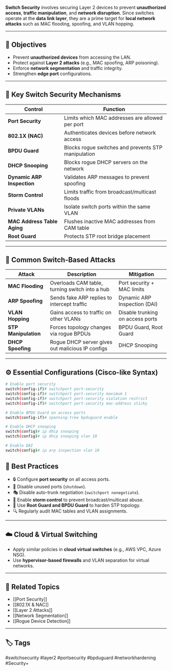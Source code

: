 **Switch Security** involves securing Layer 2 devices to prevent **unauthorized access**, **traffic manipulation**, and **network disruption**. Since switches operate at the **data link layer**, they are a prime target for **local network attacks** such as MAC flooding, spoofing, and VLAN hopping.

---

## 🎯 Objectives

- Prevent **unauthorized devices** from accessing the LAN.
- Protect against **Layer 2 attacks** (e.g., MAC spoofing, ARP poisoning).
- Enforce **network segmentation** and traffic integrity.
- Strengthen **edge port** configurations.

---

## 🔐 Key Switch Security Mechanisms

| Control                    | Function                                                                 |
|----------------------------|--------------------------------------------------------------------------|
| **Port Security**          | Limits which MAC addresses are allowed per port                         |
| **802.1X (NAC)**           | Authenticates devices before network access                             |
| **BPDU Guard**             | Blocks rogue switches and prevents STP manipulation                    |
| **DHCP Snooping**          | Blocks rogue DHCP servers on the network                               |
| **Dynamic ARP Inspection** | Validates ARP messages to prevent spoofing                             |
| **Storm Control**          | Limits traffic from broadcast/multicast floods                         |
| **Private VLANs**          | Isolate switch ports within the same VLAN                              |
| **MAC Address Table Aging**| Flushes inactive MAC addresses from CAM table                          |
| **Root Guard**             | Protects STP root bridge placement                                     |

---

## 🧨 Common Switch-Based Attacks

| Attack                     | Description                                           | Mitigation                          |
|----------------------------|-------------------------------------------------------|-------------------------------------|
| **MAC Flooding**           | Overloads CAM table, turning switch into a hub       | Port security + MAC limits          |
| **ARP Spoofing**           | Sends fake ARP replies to intercept traffic          | Dynamic ARP Inspection (DAI)        |
| **VLAN Hopping**           | Gains access to traffic on other VLANs               | Disable trunking on access ports    |
| **STP Manipulation**       | Forces topology changes via rogue BPDUs              | BPDU Guard, Root Guard              |
| **DHCP Spoofing**          | Rogue DHCP server gives out malicious IP configs     | DHCP Snooping                       |

---

## ⚙️ Essential Configurations (Cisco-like Syntax)

```bash
# Enable port security
switch(config-if)# switchport port-security
switch(config-if)# switchport port-security maximum 1
switch(config-if)# switchport port-security violation restrict
switch(config-if)# switchport port-security mac-address sticky

# Enable BPDU Guard on access ports
switch(config-if)# spanning-tree bpduguard enable

# Enable DHCP snooping
switch(config)# ip dhcp snooping
switch(config)# ip dhcp snooping vlan 10

# Enable DAI
switch(config)# ip arp inspection vlan 10
```

## 🧰 Best Practices

- 🔒 Configure **port security** on all access ports.
- 🧼 Disable unused ports (`shutdown`).
- 🎭 Disable auto-trunk negotiation (`switchport nonegotiate`).
- 📶 Enable **storm control** to prevent broadcast/multicast abuse.
- 🔁 Use **Root Guard and BPDU Guard** to harden STP topology.
- 🔍 Regularly audit MAC tables and VLAN assignments.

---

## ☁️ Cloud & Virtual Switching

- Apply similar policies in **cloud virtual switches** (e.g., AWS VPC, Azure NSG).
- Use **hypervisor-based firewalls** and VLAN separation for virtual networks.

---

## 📎 Related Topics

- [[Port Security]]
- [[802.1X & NAC]]
- [[Layer 2 Attacks]]
- [[Network Segmentation]]
- [[Rogue Device Detection]]

---

## 🏷 Tags

#switchsecurity #layer2 #portsecurity #bpduguard #networkhardening #Security+